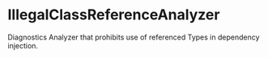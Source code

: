 # IllegalClassReferenceAnalyzer
Diagnostics Analyzer that prohibits use of referenced Types in dependency injection.
